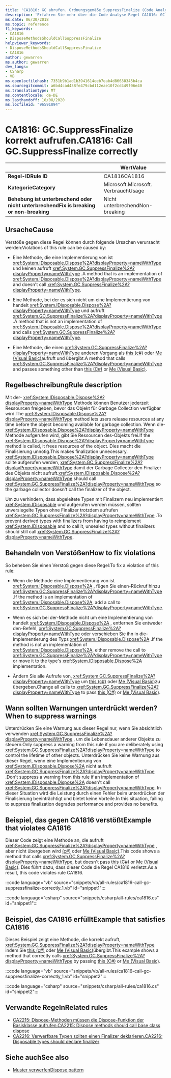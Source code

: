 ```yaml
---
title: 'CA1816: GC abrufen. Ordnungsgemäße SuppressFinalize (Code Analyse)'
description: 'Erfahren Sie mehr über die Code Analyse Regel CA1816: GC abrufen. Ordnungsgemäße SuppressFinalize'
ms.date: 06/30/2018
ms.topic: reference
f1_keywords:
- CA1816
- DisposeMethodsShouldCallSuppressFinalize
helpviewer_keywords:
- DisposeMethodsShouldCallSuppressFinalize
- CA1816
author: gewarren
ms.author: gewarren
dev_langs:
- CSharp
- VB
ms.openlocfilehash: 7351b9b1ad1b3941614eeb7eab4d86630345b4ca
ms.sourcegitcommit: a6bd4cad438fe479cbd112eae10f2cd449f06e40
ms.translationtype: MT
ms.contentlocale: de-DE
ms.lasthandoff: 10/08/2020
ms.locfileid: "96591894"
---
```

# <a name="ca1816-call-gcsuppressfinalize-correctly"></a><span data-ttu-id="a1486-103">CA1816: GC.SuppressFinalize korrekt aufrufen.</span><span class="sxs-lookup"><span data-stu-id="a1486-103">CA1816: Call GC.SuppressFinalize correctly</span></span>

| | <span data-ttu-id="a1486-104">Wert</span><span class="sxs-lookup"><span data-stu-id="a1486-104">Value</span></span> |
|-|-|
| <span data-ttu-id="a1486-105">**Regel-ID**</span><span class="sxs-lookup"><span data-stu-id="a1486-105">**Rule ID**</span></span> |<span data-ttu-id="a1486-106">CA1816</span><span class="sxs-lookup"><span data-stu-id="a1486-106">CA1816</span></span>|
| <span data-ttu-id="a1486-107">**Kategorie**</span><span class="sxs-lookup"><span data-stu-id="a1486-107">**Category**</span></span> |<span data-ttu-id="a1486-108">Microsoft.</span><span class="sxs-lookup"><span data-stu-id="a1486-108">Microsoft.</span></span> <span data-ttu-id="a1486-109">Verbrauch</span><span class="sxs-lookup"><span data-stu-id="a1486-109">Usage</span></span>|
| <span data-ttu-id="a1486-110">**Behebung ist unterbrechend oder nicht unterbrechend**</span><span class="sxs-lookup"><span data-stu-id="a1486-110">**Fix is breaking or non-breaking**</span></span> |<span data-ttu-id="a1486-111">Nicht unterbrechend</span><span class="sxs-lookup"><span data-stu-id="a1486-111">Non-breaking</span></span>|

## <a name="cause"></a><span data-ttu-id="a1486-112">Ursache</span><span class="sxs-lookup"><span data-stu-id="a1486-112">Cause</span></span>

<span data-ttu-id="a1486-113">Verstöße gegen diese Regel können durch folgende Ursachen verursacht werden:</span><span class="sxs-lookup"><span data-stu-id="a1486-113">Violations of this rule can be caused by:</span></span>

- <span data-ttu-id="a1486-114">Eine Methode, die eine Implementierung von ist <xref:System.IDisposable.Dispose%2A?displayProperty=nameWithType> und keinen aufruft <xref:System.GC.SuppressFinalize%2A?displayProperty=nameWithType> .</span><span class="sxs-lookup"><span data-stu-id="a1486-114">A method that is an implementation of <xref:System.IDisposable.Dispose%2A?displayProperty=nameWithType> and doesn't call <xref:System.GC.SuppressFinalize%2A?displayProperty=nameWithType>.</span></span>

- <span data-ttu-id="a1486-115">Eine Methode, bei der es sich nicht um eine Implementierung von handelt <xref:System.IDisposable.Dispose%2A?displayProperty=nameWithType> und aufruft <xref:System.GC.SuppressFinalize%2A?displayProperty=nameWithType> .</span><span class="sxs-lookup"><span data-stu-id="a1486-115">A method that is not an implementation of <xref:System.IDisposable.Dispose%2A?displayProperty=nameWithType> and calls <xref:System.GC.SuppressFinalize%2A?displayProperty=nameWithType>.</span></span>

- <span data-ttu-id="a1486-116">Eine Methode, die einen <xref:System.GC.SuppressFinalize%2A?displayProperty=nameWithType> anderen Vorgang als [this (c#)](../../../csharp/language-reference/keywords/this.md) oder [Me (Visual Basic)](../../../visual-basic/programming-guide/program-structure/me-my-mybase-and-myclass.md#me)aufruft und übergibt.</span><span class="sxs-lookup"><span data-stu-id="a1486-116">A method that calls <xref:System.GC.SuppressFinalize%2A?displayProperty=nameWithType> and passes something other than [this (C#)](../../../csharp/language-reference/keywords/this.md) or [Me (Visual Basic)](../../../visual-basic/programming-guide/program-structure/me-my-mybase-and-myclass.md#me).</span></span>

## <a name="rule-description"></a><span data-ttu-id="a1486-117">Regelbeschreibung</span><span class="sxs-lookup"><span data-stu-id="a1486-117">Rule description</span></span>

<span data-ttu-id="a1486-118">Mit der- <xref:System.IDisposable.Dispose%2A?displayProperty=nameWithType> Methode können Benutzer jederzeit Ressourcen freigeben, bevor das Objekt für Garbage Collection verfügbar wird.</span><span class="sxs-lookup"><span data-stu-id="a1486-118">The <xref:System.IDisposable.Dispose%2A?displayProperty=nameWithType> method lets users release resources at any time before the object becoming available for garbage collection.</span></span> <span data-ttu-id="a1486-119">Wenn die- <xref:System.IDisposable.Dispose%2A?displayProperty=nameWithType> Methode aufgerufen wird, gibt Sie Ressourcen des-Objekts frei.</span><span class="sxs-lookup"><span data-stu-id="a1486-119">If the <xref:System.IDisposable.Dispose%2A?displayProperty=nameWithType> method is called, it frees resources of the object.</span></span> <span data-ttu-id="a1486-120">Dies macht die Finalisierung unnötig.</span><span class="sxs-lookup"><span data-stu-id="a1486-120">This makes finalization unnecessary.</span></span> <span data-ttu-id="a1486-121"><xref:System.IDisposable.Dispose%2A?displayProperty=nameWithType> sollte aufgerufen werden, <xref:System.GC.SuppressFinalize%2A?displayProperty=nameWithType> damit der Garbage Collector den Finalizer des Objekts nicht aufruft.</span><span class="sxs-lookup"><span data-stu-id="a1486-121"><xref:System.IDisposable.Dispose%2A?displayProperty=nameWithType> should call <xref:System.GC.SuppressFinalize%2A?displayProperty=nameWithType> so the garbage collector doesn't call the finalizer of the object.</span></span>

<span data-ttu-id="a1486-122">Um zu verhindern, dass abgeleitete Typen mit Finalizern neu implementiert <xref:System.IDisposable> und aufgerufen werden müssen, sollten unversiegelte Typen ohne Finalizer trotzdem aufrufen <xref:System.GC.SuppressFinalize%2A?displayProperty=nameWithType> .</span><span class="sxs-lookup"><span data-stu-id="a1486-122">To prevent derived types with finalizers from having to reimplement <xref:System.IDisposable> and to call it, unsealed types without finalizers should still call <xref:System.GC.SuppressFinalize%2A?displayProperty=nameWithType>.</span></span>

## <a name="how-to-fix-violations"></a><span data-ttu-id="a1486-123">Behandeln von Verstößen</span><span class="sxs-lookup"><span data-stu-id="a1486-123">How to fix violations</span></span>

<span data-ttu-id="a1486-124">So beheben Sie einen Verstoß gegen diese Regel:</span><span class="sxs-lookup"><span data-stu-id="a1486-124">To fix a violation of this rule:</span></span>

- <span data-ttu-id="a1486-125">Wenn die Methode eine Implementierung von ist <xref:System.IDisposable.Dispose%2A> , fügen Sie einen-Rückruf hinzu <xref:System.GC.SuppressFinalize%2A?displayProperty=nameWithType> .</span><span class="sxs-lookup"><span data-stu-id="a1486-125">If the method is an implementation of <xref:System.IDisposable.Dispose%2A>, add a call to <xref:System.GC.SuppressFinalize%2A?displayProperty=nameWithType>.</span></span>

- <span data-ttu-id="a1486-126">Wenn es sich bei der-Methode nicht um eine Implementierung von handelt <xref:System.IDisposable.Dispose%2A> , entfernen Sie entweder den-Befehl, <xref:System.GC.SuppressFinalize%2A?displayProperty=nameWithType> oder verschieben Sie ihn in die-Implementierung des Typs <xref:System.IDisposable.Dispose%2A> .</span><span class="sxs-lookup"><span data-stu-id="a1486-126">If the method is not an implementation of <xref:System.IDisposable.Dispose%2A>, either remove the call to <xref:System.GC.SuppressFinalize%2A?displayProperty=nameWithType> or move it to the type's <xref:System.IDisposable.Dispose%2A> implementation.</span></span>

- <span data-ttu-id="a1486-127">Ändern Sie alle Aufrufe von, <xref:System.GC.SuppressFinalize%2A?displayProperty=nameWithType> um [this (c#)](../../../csharp/language-reference/keywords/this.md) oder [Me (Visual Basic)](../../../visual-basic/programming-guide/program-structure/me-my-mybase-and-myclass.md#me)zu übergeben.</span><span class="sxs-lookup"><span data-stu-id="a1486-127">Change all calls to <xref:System.GC.SuppressFinalize%2A?displayProperty=nameWithType> to pass [this (C#)](../../../csharp/language-reference/keywords/this.md) or [Me (Visual Basic)](../../../visual-basic/programming-guide/program-structure/me-my-mybase-and-myclass.md#me).</span></span>

## <a name="when-to-suppress-warnings"></a><span data-ttu-id="a1486-128">Wann sollten Warnungen unterdrückt werden?</span><span class="sxs-lookup"><span data-stu-id="a1486-128">When to suppress warnings</span></span>

<span data-ttu-id="a1486-129">Unterdrücken Sie eine Warnung aus dieser Regel nur, wenn Sie absichtlich verwenden <xref:System.GC.SuppressFinalize%2A?displayProperty=nameWithType> , um die Lebensdauer anderer Objekte zu steuern.</span><span class="sxs-lookup"><span data-stu-id="a1486-129">Only suppress a warning from this rule if you are deliberately using <xref:System.GC.SuppressFinalize%2A?displayProperty=nameWithType> to control the lifetime of other objects.</span></span> <span data-ttu-id="a1486-130">Unterdrücken Sie keine Warnung aus dieser Regel, wenn eine Implementierung von <xref:System.IDisposable.Dispose%2A> nicht aufruft <xref:System.GC.SuppressFinalize%2A?displayProperty=nameWithType> .</span><span class="sxs-lookup"><span data-stu-id="a1486-130">Don't suppress a warning from this rule if an implementation of <xref:System.IDisposable.Dispose%2A> doesn't call <xref:System.GC.SuppressFinalize%2A?displayProperty=nameWithType>.</span></span> <span data-ttu-id="a1486-131">In dieser Situation wird die Leistung durch einen Fehler beim unterdrücken der Finalisierung beeinträchtigt und bietet keine Vorteile.</span><span class="sxs-lookup"><span data-stu-id="a1486-131">In this situation, failing to suppress finalization degrades performance and provides no benefits.</span></span>

## <a name="example-that-violates-ca1816"></a><span data-ttu-id="a1486-132">Beispiel, das gegen CA1816 verstößt</span><span class="sxs-lookup"><span data-stu-id="a1486-132">Example that violates CA1816</span></span>

<span data-ttu-id="a1486-133">Dieser Code zeigt eine Methode an, die aufruft <xref:System.GC.SuppressFinalize%2A?displayProperty=nameWithType> , aber nicht übergeben wird [(c#)](../../../csharp/language-reference/keywords/this.md) oder [Me (Visual Basic)](../../../visual-basic/programming-guide/program-structure/me-my-mybase-and-myclass.md#me).</span><span class="sxs-lookup"><span data-stu-id="a1486-133">This code shows a method that calls <xref:System.GC.SuppressFinalize%2A?displayProperty=nameWithType>, but doesn't pass [this (C#)](../../../csharp/language-reference/keywords/this.md) or [Me (Visual Basic)](../../../visual-basic/programming-guide/program-structure/me-my-mybase-and-myclass.md#me).</span></span> <span data-ttu-id="a1486-134">Dies führt dazu, dass dieser Code die Regel CA1816 verletzt.</span><span class="sxs-lookup"><span data-stu-id="a1486-134">As a result, this code violates rule CA1816.</span></span>

:::code language="vb" source="snippets/vb/all-rules/ca1816-call-gc-suppressfinalize-correctly_1.vb" id="snippet1":::

:::code language="csharp" source="snippets/csharp/all-rules/ca1816.cs" id="snippet1":::

## <a name="example-that-satisfies-ca1816"></a><span data-ttu-id="a1486-135">Beispiel, das CA1816 erfüllt</span><span class="sxs-lookup"><span data-stu-id="a1486-135">Example that satisfies CA1816</span></span>

<span data-ttu-id="a1486-136">Dieses Beispiel zeigt eine Methode, die korrekt aufruft, <xref:System.GC.SuppressFinalize%2A?displayProperty=nameWithType> indem Sie [this (c#)](../../../csharp/language-reference/keywords/this.md) oder [Me (Visual Basic)](../../../visual-basic/programming-guide/program-structure/me-my-mybase-and-myclass.md#me)übergibt.</span><span class="sxs-lookup"><span data-stu-id="a1486-136">This example shows a method that correctly calls <xref:System.GC.SuppressFinalize%2A?displayProperty=nameWithType> by passing [this (C#)](../../../csharp/language-reference/keywords/this.md) or [Me (Visual Basic)](../../../visual-basic/programming-guide/program-structure/me-my-mybase-and-myclass.md#me).</span></span>

:::code language="vb" source="snippets/vb/all-rules/ca1816-call-gc-suppressfinalize-correctly_1.vb" id="snippet2":::

:::code language="csharp" source="snippets/csharp/all-rules/ca1816.cs" id="snippet2":::

## <a name="related-rules"></a><span data-ttu-id="a1486-137">Verwandte Regeln</span><span class="sxs-lookup"><span data-stu-id="a1486-137">Related rules</span></span>

- [<span data-ttu-id="a1486-138">CA2215: Dispose-Methoden müssen die Dispose-Funktion der Basisklasse aufrufen.</span><span class="sxs-lookup"><span data-stu-id="a1486-138">CA2215: Dispose methods should call base class dispose</span></span>](ca2215.md)
- [<span data-ttu-id="a1486-139">CA2216: Verwerfbare Typen sollten einen Finalizer deklarieren.</span><span class="sxs-lookup"><span data-stu-id="a1486-139">CA2216: Disposable types should declare finalizer</span></span>](ca2216.md)

## <a name="see-also"></a><span data-ttu-id="a1486-140">Siehe auch</span><span class="sxs-lookup"><span data-stu-id="a1486-140">See also</span></span>

- [<span data-ttu-id="a1486-141">Muster verwerfen</span><span class="sxs-lookup"><span data-stu-id="a1486-141">Dispose pattern</span></span>](../../../standard/garbage-collection/implementing-dispose.md)
